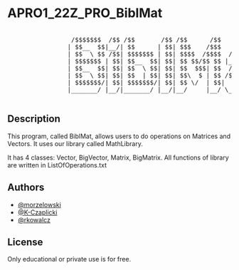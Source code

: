 # APRO1_22Z_PRO_BiblMat

<pre>

                 /$$$$$$$  /$$ /$$       /$$ /$$      /$$             /$$    
                | $$__  $$|__/| $$      | $$| $$$    /$$$            | $$    
                | $$  \ $$ /$$| $$$$$$$ | $$| $$$$  /$$$$  /$$$$$$  /$$$$$$  
                | $$$$$$$ | $$| $$__  $$| $$| $$ $$/$$ $$ |____  $$|_  $$_/  
                | $$__  $$| $$| $$  \ $$| $$| $$  $$$| $$  /$$$$$$$  | $$    
                | $$  \ $$| $$| $$  | $$| $$| $$\  $ | $$ /$$__  $$  | $$ /$$
                | $$$$$$$/| $$| $$$$$$$/| $$| $$ \/  | $$|  $$$$$$$  |  $$$$/
                |_______/ |__/|_______/ |__/|__/     |__/ \_______/   \___/  
                                                             
</pre>

## Description
This program, called BiblMat, allows users to do operations on Matrices and Vectors.
It uses our library called MathLibrary.

It has 4 classes: Vector, BigVector, Matrix, BigMatrix.
All functions of library are written in ListOfOperations.txt

## Authors

- [@morzelowski](https://github.com/morzelowski)
- [@K-Czaplicki](https://github.com/K-Czaplicki)
- [@rkowalcz](https://gitlab-stud.elka.pw.edu.pl/rkowalcz)

## License
Only educational or private use is for free.
